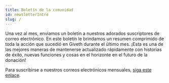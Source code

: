 ```yaml
---
title: Boletín de la comunidad
id: newsletterIntro
slug: /
---
```


Una vez al mes, enviamos un boletín a nuestros adorados suscriptores de correo electrónico. En este boletín le brindamos un resumen comprimido de toda la acción que sucedió en Giveth durante el último mes. ¡Esta es una de las mejores maneras de mantenerse actualizado rápidamente con historias de éxito, nuevas funciones y cosas en el horizonte en el futuro de la donación!

  Para suscribirse a nuestros correos electrónicos mensuales, [siga este enlace](https://giveth.io/#subscribe).
